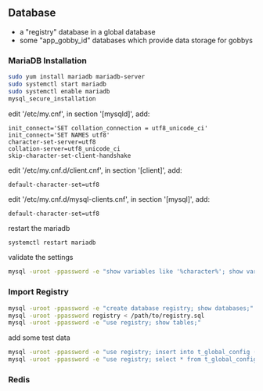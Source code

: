## Database
* a "registry" database in a global database
* some "app_gobby_id" databases which provide data storage for gobbys

### MariaDB Installation
```sh
sudo yum install mariadb mariadb-server
sudo systemctl start mariadb
sudo systemctl enable mariadb
mysql_secure_installation
```
edit '/etc/my.cnf', in section '[mysqld]', add:
```vim
init_connect='SET collation_connection = utf8_unicode_ci' 
init_connect='SET NAMES utf8' 
character-set-server=utf8 
collation-server=utf8_unicode_ci 
skip-character-set-client-handshake
```
edit '/etc/my.cnf.d/client.cnf', in section '[client]', add:
```vim
default-character-set=utf8
```
edit '/etc/my.cnf.d/mysql-clients.cnf', in section '[mysql]', add:
```vim
default-character-set=utf8
```
restart the mariadb
```sh
systemctl restart mariadb
```
validate the settings
```sh
mysql -uroot -ppassword -e "show variables like '%character%'; show variables like '%collation%';"
```

### Import Registry
```sh
mysql -uroot -ppassword -e "create database registry; show databases;"
mysql -uroot -ppassword registry < /path/to/registry.sql
mysql -uroot -ppassword -e "use registry; show tables;"
```
add some test data
```sh
mysql -uroot -ppassword -e "use registry; insert into t_global_config (t_category, t_key, t_value) values ('global', 'wechat', '1');"
mysql -uroot -ppassword -e "use registry; select * from t_global_config;"
```

### Redis
```sh
```
